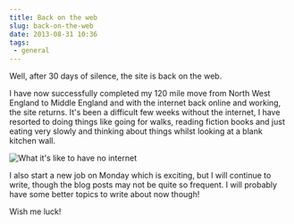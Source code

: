 ---title: Back on the webslug: back-on-the-webdate: 2013-08-31 10:36tags:  - general---Well, after 30 days of silence, the site is back on the web.

I have now successfully completed my 120 mile move from North West England to Middle England and with the internet back online and working, the site returns. It's been a difficult few weeks without the internet, I have resorted to doing things like going for walks, reading fiction books and just eating very slowly and thinking about things whilst looking at a blank kitchen wall.

![What it's like to have no internet](http://i.imgur.com/XcwdXxi.png)

I also start a new job on Monday which is exciting, but I will continue to write, though the blog posts may not be quite so frequent. I will probably have some better topics to write about now though!

Wish me luck!

